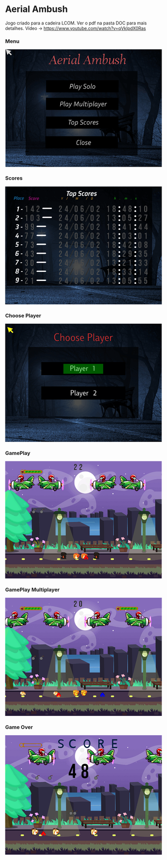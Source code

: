 # Aerial Ambush

Jogo criado para a cadeira LCOM.
Ver o pdf na pasta DOC para mais detalhes.
Vídeo -> https://www.youtube.com/watch?v=qVklpdX0Ras

### Menu

![menu](img/menu.PNG)

### Scores

![scores](img/scores.png)

### Choose Player

![choose_player](img/cp.PNG)

### GamePlay

![gamePlay](img/game.PNG)

### GamePlay Multiplayer

![gamePlay_multiplayer](img/gameM.PNG)

### Game Over

![game_over](img/score.PNG)


